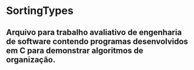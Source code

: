 # SortingTypes

## Arquivo para trabalho avaliativo de engenharia de software contendo programas desenvolvidos em C para demonstrar algoritmos de organização.
